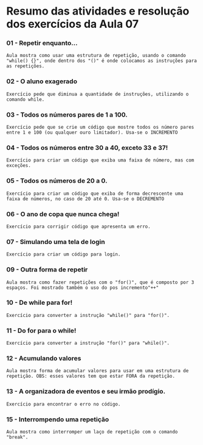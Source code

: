 # Resumo das atividades e resolução dos exercícios da Aula 07 #

### 01 - Repetir enquanto... ###
    Aula mostra como usar uma estrutura de repetição, usando o comando "while() {}", onde dentro dos "()" é onde colocamos as instruções para as repetições.


### 02 - O aluno exagerado ###
    Exercício pede que diminua a quantidade de instruções, utilizando o comando while.


### 03 - Todos os números pares de 1 a 100. ###
    Exercício pede que se crie um código que mostre todos os número pares entre 1 e 100 (ou qualquer ouro limitador). Usa-se o INCREMENTO


### 04 - Todos os números entre 30 a 40, exceto 33 e 37! ###
    Exercício para criar um código que exiba uma faixa de número, mas com exceções.


### 05 - Todos os números de 20 a 0. ###    
    Exercício para criar um código que exiba de forma decrescente uma faixa de números, no caso de 20 até 0. Usa-se o DECREMENTO


### 06 - O ano de copa que nunca chega! ### 
    Exercício para corrigir código que apresenta um erro.


### 07 - Simulando uma tela de login ###
    Exercício para criar um código para login.


### 09 - Outra forma de repetir ###
    Aula mostra como fazer repetições com o "for()", que é composto por 3 espaços. Foi mostrado também o uso do pos incremento"++"


### 10 - De while para for! ###
    Exercício para converter a instrução "while()" para "for()".


### 11 - Do for para o while! ###
    Exercício para converter a instrução "for()" para "while()".


### 12 - Acumulando valores ###
    Aula mostra forma de acumular valores para usar em uma estrutura de repetição. OBS: esses valores tem que estar FORA da repetição.


### 13 - A organizadora de eventos e seu irmão prodígio. ###
    Exercício para encontrar o erro no código. 


### 15 - Interrompendo uma repetição ###
    Aula mostra como interromper um laço de repetição com o comando "break".


###   ###